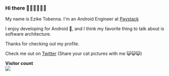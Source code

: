 ### Hi there 👋🏾👋🏽👋🏽

My name is Ezike Tobenna. I'm an Android Engineer at [Paystack](https://paystack.com)

I enjoy developing for Android 🤖, and I think my favorite thing to talk about is software architecture. 

Thanks for checking out my profile.

Check me out on [Twitter](https://twitter.com/T0bey_) (Share your cat pictures with me 😺😺😺)

<p align="left"> 
  <b>Visitor count</b><br>
  <img src="https://profile-counter.glitch.me/Ezike/count.svg" />
</p>
